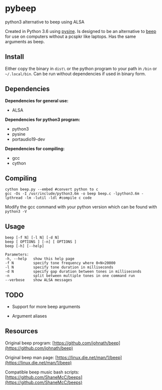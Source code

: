 # pybeep
python3 alternative to beep using ALSA

Created in Python 3.6 using [pysine](https://pypi.org/project/pysine/). Is designed to be an alternative to [beep](https://github.com/johnath/beep) for use on computers without a pcspkr like laptops. Has the same arguments as beep.

## Install
Either copy the binary in `dist\` or the python program to your path in `/bin` or `~/.local/bin`. Can be run without dependencies if used in binary form.

## Dependencies
**Dependencies for general use:**
* ALSA

**Dependencies for python3 program:**
* python3
* pysine
* portaudio19-dev

**Dependencies for compiling:**
* gcc
* cython

## Compiling
```
cython beep.py --embed #convert python to c
gcc -Os -I /usr/include/python3.6m -o beep beep.c -lpython3.6m -lpthread -lm -lutil -ldl #compile c code
```
Modify the gcc command with your python version which can be found with `python3 -V`

## Usage
```
beep [-f N] [-l N] [-d N]
beep [ OPTIONS ] [-n] [ OPTIONS ]
beep [-h] [--help]

Parameters:
-h, --help   show this help page
-f N         specify tone frequency where 0<N<20000
-l N         specify tone duration in milliseconds
-d N         specify gap duration between tones in milliseconds
-n           split between multiple tones in one command run
--verbose    show ALSA messages
```

## TODO
* Support for more beep arguments

* Argument aliases

## Resources 
Original beep program: [https://github.com/johnath/beep](https://github.com/johnath/beep)

Original beep man page: [https://linux.die.net/man/1/beep](https://linux.die.net/man/1/beep)

Compatible beep music bash scripts: [https://github.com/ShaneMcC/beeps](https://github.com/ShaneMcC/beeps)

